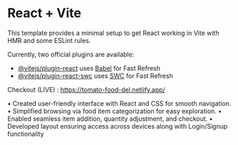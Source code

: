 # React + Vite

This template provides a minimal setup to get React working in Vite with HMR and some ESLint rules.

Currently, two official plugins are available:

- [@vitejs/plugin-react](https://github.com/vitejs/vite-plugin-react/blob/main/packages/plugin-react/README.md) uses [Babel](https://babeljs.io/) for Fast Refresh
- [@vitejs/plugin-react-swc](https://github.com/vitejs/vite-plugin-react-swc) uses [SWC](https://swc.rs/) for Fast Refresh

Checkout (LIVE) :   https://tomato-food-del.netlify.app/



• Created user-friendly interface with React and CSS for smooth navigation.
• Simplified browsing via food item categorization for easy exploration.
• Enabled seamless item addition, quantity adjustment, and checkout. 
• Developed layout ensuring access across devices along with Login/Signup functionality
